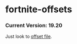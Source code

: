 # fortnite-offsets
### Current Version: 19.20

Just look to [offset file](https://github.com/ofDataa/fortnite-offsets/edit/main/offsets).
